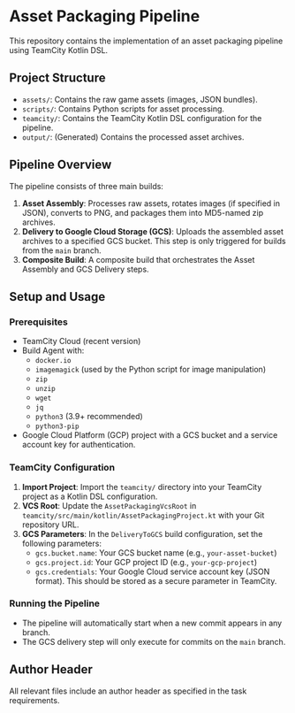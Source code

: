 # Asset Packaging Pipeline

This repository contains the implementation of an asset packaging pipeline using TeamCity Kotlin DSL.

## Project Structure

- `assets/`: Contains the raw game assets (images, JSON bundles).
- `scripts/`: Contains Python scripts for asset processing.
- `teamcity/`: Contains the TeamCity Kotlin DSL configuration for the pipeline.
- `output/`: (Generated) Contains the processed asset archives.

## Pipeline Overview

The pipeline consists of three main builds:

1.  **Asset Assembly**: Processes raw assets, rotates images (if specified in JSON), converts to PNG, and packages them into MD5-named zip archives.
2.  **Delivery to Google Cloud Storage (GCS)**: Uploads the assembled asset archives to a specified GCS bucket. This step is only triggered for builds from the `main` branch.
3.  **Composite Build**: A composite build that orchestrates the Asset Assembly and GCS Delivery steps.

## Setup and Usage

### Prerequisites

-   TeamCity Cloud (recent version)
-   Build Agent with:
    -   `docker.io`
    -   `imagemagick` (used by the Python script for image manipulation)
    -   `zip`
    -   `unzip`
    -   `wget`
    -   `jq`
    -   `python3` (3.9+ recommended)
    -   `python3-pip`
-   Google Cloud Platform (GCP) project with a GCS bucket and a service account key for authentication.

### TeamCity Configuration

1.  **Import Project**: Import the `teamcity/` directory into your TeamCity project as a Kotlin DSL configuration.
2.  **VCS Root**: Update the `AssetPackagingVcsRoot` in `teamcity/src/main/kotlin/AssetPackagingProject.kt` with your Git repository URL.
3.  **GCS Parameters**: In the `DeliveryToGCS` build configuration, set the following parameters:
    -   `gcs.bucket.name`: Your GCS bucket name (e.g., `your-asset-bucket`)
    -   `gcs.project.id`: Your GCP project ID (e.g., `your-gcp-project`)
    -   `gcs.credentials`: Your Google Cloud service account key (JSON format). This should be stored as a secure parameter in TeamCity.

### Running the Pipeline

-   The pipeline will automatically start when a new commit appears in any branch.
-   The GCS delivery step will only execute for commits on the `main` branch.

## Author Header

All relevant files include an author header as specified in the task requirements.


